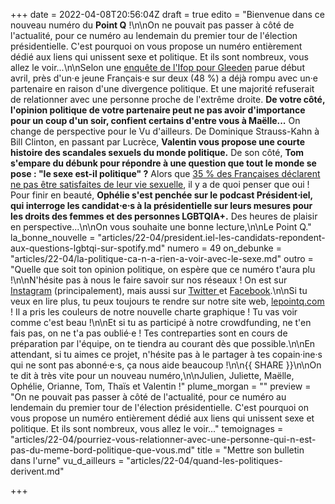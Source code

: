 +++
date = 2022-04-08T20:56:04Z
draft = true
edito = "Bienvenue dans ce nouveau numéro du **Point Q** !\n\nOn ne pouvait pas passer à côté de l'actualité, pour ce numéro au lendemain du premier tour de l'élection présidentielle. C'est pourquoi on vous propose un numéro entièrement dédié aux liens qui unissent sexe et politique. Et ils sont nombreux, vous allez le voir...\n\nSelon une [enquête de l'Ifop pour Gleeden](https://www.ifop.com/publication/enquete-sur-le-poids-de-la-politique-dans-la-vie-de-couple-des-francais-a-une-semaine-du-premier-tour/) parue début avril, près d'un·e jeune Français·e sur deux (48 %) a déjà rompu avec un·e partenaire en raison d'une divergence politique. Et une majorité refuserait de relationner avec une personne proche de l'extrême droite. **De votre côté, l'opinion politique de votre partenaire peut ne pas avoir d'importance pour un coup d'un soir, confient certains d'entre vous à Maëlle...** On change de perspective pour le Vu d'ailleurs. De Dominique Strauss-Kahn à Bill Clinton, en passant par Lucrèce, **Valentin vous propose une courte histoire des scandales sexuels du monde politique.** De son côté, **Tom s'empare du débunk pour répondre à une question que tout le monde se pose : \"le sexe est-il politique\" ?** Alors que [35 % des Françaises déclarent ne pas être satisfaites de leur vie sexuelle](https://www.google.com/url?sa=t&rct=j&q=&esrc=s&source=web&cd=&cad=rja&uact=8&ved=2ahUKEwjihbyJs4X3AhXSzIUKHR2CCJcQFnoECAcQAQ&url=https%3A%2F%2Fwww.ifop.com%2Fwp-content%2Fuploads%2F2021%2F09%2FRapport_TPC_2021.08.31-Volet-1.pdf&usg=AOvVaw3dI2m-YvBYo8WyuSwaqySn), il y a de quoi penser que oui ! Pour finir en beauté, **Ophélie s'est penchée sur le podcast Président⋅iel, qui interroge les candidat⋅e⋅s à la présidentielle sur leurs mesures pour les droits des femmes et des personnes LGBTQIA+.** Des heures de plaisir en perspective...\n\nOn vous souhaite une bonne lecture,\n\nLe Point Q."
la_bonne_nouvelle = "articles/22-04/president.iel-les-candidats-repondent-aux-questions-lgbtqi-sur-spotify.md"
numero = 49
on_debunke = "articles/22-04/la-politique-ca-n-a-rien-a-voir-avec-le-sexe.md"
outro = "Quelle que soit ton opinion politique, on espère que ce numéro t'aura plu !\n\nN'hésite pas à nous le faire savoir sur nos réseaux ! On est sur [Instagram](https://www.instagram.com/lepoint.q/?hl=fr) (principalement), mais aussi sur [Twitter ](https://twitter.com/LePointQ)et [Facebook](https://www.facebook.com/lepointq.news/).\n\nSi tu veux en lire plus, tu peux toujours te rendre sur notre site web, [lepointq.com](lepointq.com) ! Il a pris les couleurs de notre nouvelle charte graphique ! Tu vas voir comme c'est beau !\n\nEt si tu as participé à notre crowdfunding, ne t'en fais pas, on ne t'a pas oublié·e ! Tes contreparties sont en cours de préparation par l'équipe, on te tiendra au courant dès que possible.\n\nEn attendant, si tu aimes ce projet, n'hésite pas à le partager à tes copain·ine·s qui ne sont pas abonné·e·s, ça nous aide beaucoup !\n\n{{ SHARE }}\n\nOn te dit à très vite pour un nouveau numéro,\n\nJulien, Juliette, Maëlle, Ophélie, Orianne, Tom, Thaïs et Valentin !"
plume_morgan = ""
preview = "On ne pouvait pas passer à côté de l'actualité, pour ce numéro au lendemain du premier tour de l'élection présidentielle. C'est pourquoi on vous propose un numéro entièrement dédié aux liens qui unissent sexe et politique. Et ils sont nombreux, vous allez le voir..."
temoignages = "articles/22-04/pourriez-vous-relationner-avec-une-personne-qui-n-est-pas-du-meme-bord-politique-que-vous.md"
title = "Mettre son bulletin dans l'urne"
vu_d_ailleurs = "articles/22-04/quand-les-politiques-derivent.md"

+++
